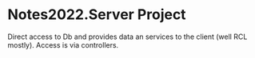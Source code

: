 # Notes2022.Server Project

Direct access to Db and provides data an services to the client (well RCL mostly).
Access is via controllers.
